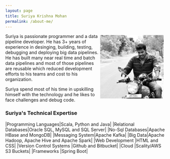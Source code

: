 ```yaml
---
layout: page
title: Suriya Krishna Mohan
permalink: /about-me/
---
```


<img src='/assets/suriya-krishna-mohan.jpg' width='200' height='200' style="float:right; padding:5px">

Suriya is passionate programmer and a data pipeline developer. He has 3+ years of experience in desinging, building, testing, debugging and deploying big data pipelines. He has built many near real time and batch data pipelines and most of those pipelines are reusable which reduced development efforts to his teams and cost to his organization. 

Suriya spend most of his time in upskilling himself with the technology and he likes to face challenges and debug code.

### Suriya's Technical Expertise

|Programming Languages|Scala, Python and Java|
|Relational Databases|Oracle SQL, MySQL and SQL Server|
|No-Sql Databases|Apache HBase and MongoDB|
|Messaging System|Apache Kafka|
|Big Data|Apache Hadoop, Apache Hive and Apache Spark|
|Web Development     |HTML and CSS|
|Version Control Systems   |Github and Bitbucket|
|Cloud   |Scality/AWS S3 Buckets|
|Frameworks   |Spring Boot|
